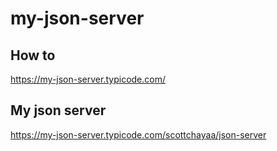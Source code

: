 # my-json-server

## How to
https://my-json-server.typicode.com/

## My json server
https://my-json-server.typicode.com/scottchayaa/json-server


